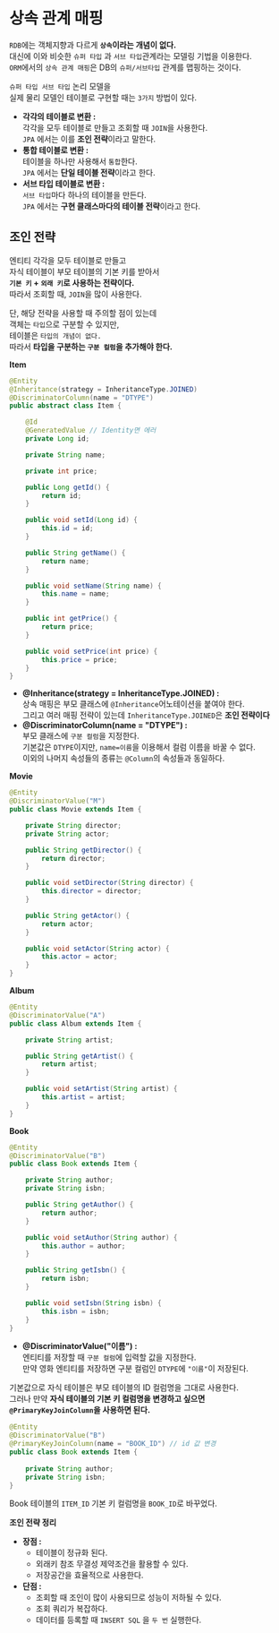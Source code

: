 # 상속 관계 매핑    
`RDB`에는 객체지향과 다르게 **`상속`이라는 개념이 없다.**      
대신에 이와 비슷한 `슈퍼 타입` 과 `서브 타입`관계라는 모델링 기법을 이용한다.      
`ORM`에서의 `상속 관계 매핑`은 DB의 `슈퍼/서브타입` 관계를 맵핑하는 것이다.    
      
`슈퍼 타입 서브 타입` 논리 모델을     
실제 물리 모델인 테이블로 구현할 때는 `3가지` 방법이 있다.     

* **각각의 테이블로 변환 :**   
  각각을 모두 테이블로 만들고 조회할 때 `JOIN`을 사용한다.   
  `JPA` 에서는 이를 **조인 전략**이라고 말한다.  
* **통합 테이블로 변환 :**    
  테이블을 하나만 사용해서 `통합`한다.     
  `JPA` 에서는 **단일 테이블 전략**이라고 한다.      
* **서브 타입 테이블로 변환 :**     
  `서브 타입`마다 하나의 테이블을 만든다.      
  `JPA` 에서는 **구현 클래스마다의 테이블 전략**이라고 한다.     
        
## 조인 전략    
엔티티 각각을 모두 테이블로 만들고       
자식 테이블이 부모 테이블의 기본 키를 받아서      
**`기본 키` + `외래 키`로 사용하는 전략이다.**        
따라서 조회할 때, `JOIN`을 많이 사용한다.     
    
단, 해당 전략을 사용할 때 주의할 점이 있는데   
객체는 `타입`으로 구분할 수 있지만,   
테이블은 `타입의 개념이 없다.`     
따라서 **타입을 구분하는 `구분 컬럼`을 추가해야 한다.**      
   
**Item**
```java
@Entity
@Inheritance(strategy = InheritanceType.JOINED)
@DiscriminatorColumn(name = "DTYPE")
public abstract class Item {

    @Id
    @GeneratedValue // Identity면 에러
    private Long id;

    private String name;

    private int price;

    public Long getId() {
        return id;
    }

    public void setId(Long id) {
        this.id = id;
    }

    public String getName() {
        return name;
    }

    public void setName(String name) {
        this.name = name;
    }

    public int getPrice() {
        return price;
    }

    public void setPrice(int price) {
        this.price = price;
    }
}
```   
* **@Inheritance(strategy = InheritanceType.JOINED) :**   
  상속 매핑은 부모 클래스에 `@Inheritance`어노테이션을 붙여야 한다.      
  그리고 여러 매핑 전략이 있는데 `InheritanceType.JOINED`은 **조인 전략이다**    
* **@DiscriminatorColumn(name = "DTYPE") :**   
  부모 클래스에 `구분 컬럼`을 지정한다.         
  기본값은 `DTYPE`이지만, `name=이름`을 이용해서 컬럼 이름을 바꿀 수 없다.       
  이외의 나머지 속성들의 종류는 `@Column`의 속성들과 동일하다.      

**Movie**
```java
@Entity
@DiscriminatorValue("M")
public class Movie extends Item {

    private String director;
    private String actor;

    public String getDirector() {
        return director;
    }

    public void setDirector(String director) {
        this.director = director;
    }

    public String getActor() {
        return actor;
    }

    public void setActor(String actor) {
        this.actor = actor;
    }
}
```

**Album**
```java
@Entity
@DiscriminatorValue("A")
public class Album extends Item {

    private String artist;

    public String getArtist() {
        return artist;
    }

    public void setArtist(String artist) {
        this.artist = artist;
    }
}
```

**Book**
```java
@Entity
@DiscriminatorValue("B")
public class Book extends Item {

    private String author;
    private String isbn;

    public String getAuthor() {
        return author;
    }

    public void setAuthor(String author) {
        this.author = author;
    }

    public String getIsbn() {
        return isbn;
    }

    public void setIsbn(String isbn) {
        this.isbn = isbn;
    }
}
```  
* **@DiscriminatorValue("이름") :**     
  엔티티를 저장할 때 `구분 컬럼`에 입력할 값을 지정한다.      
  만약 영화 엔티티를 저장하면 구분 컬럼인 `DTYPE`에 `"이름"`이 저장된다.     
          
기본값으로 자식 테이블은 부모 테이블의 ID 컬럼명을 그대로 사용한다.       
그러나 만약 **자식 테이블의 기본 키 컬럼명을 변경하고 싶으면**       
**`@PrimaryKeyJoinColumn`을 사용하면 된다.**   

```java
@Entity
@DiscriminatorValue("B")   
@PrimaryKeyJoinColumn(name = "BOOK_ID") // id 값 변경  
public class Book extends Item {
    
    private String author;
    private String isbn;
}
```
Book 테이블의 `ITEM_ID` 기본 키 컬럼명을 `BOOK_ID`로 바꾸었다.  

**조인 전략 정리**    
* **장점 :**
  * 테이블이 정규화 된다.  
  * 외래키 참조 무결성 제약조건을 활용할 수 있다.  
  * 저장공간을 효율적으로 사용한다.  
* **단점 :**   
  * 조회할 때 조인이 많이 사용되므로 성능이 저하될 수 있다.  
  * 조회 쿼리가 복잡하다.  
  * 데이터를 등록할 때 `INSERT SQL` 을 `두 번` 실행한다.      


   
